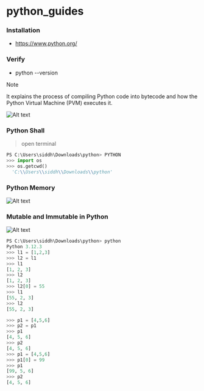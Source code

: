 # python_guides

### Installation
- https://www.python.org/
### Verify
- python --version

> [!NOTE]
> It explains the process of compiling Python code into bytecode and how the Python Virtual Machine (PVM) executes it.

![Alt text](https://res.cloudinary.com/dnknslaku/image/upload/h_600/v1737625833/1_c70hbo.png)

### Python Shall
> open terminal
```python
PS C:\Users\siddh\Downloads\python> PYTHON
>>> import os
>>> os.getcwd()
  'C:\\Users\\siddh\\Downloads\\python'
```
### Python Memory
![Alt text](https://res.cloudinary.com/dnknslaku/image/upload/w_500/v1737627260/Screenshot_105_ectjl7.png)

### Mutable and Immutable in Python
![Alt text](https://res.cloudinary.com/dnknslaku/image/upload/v1737628228/mutable-and-immutable-in-python_rzz8jy.png)
```python
PS C:\Users\siddh\Downloads\python> python
Python 3.12.3
>>> l1 = [1,2,3]
>>> l2 = l1
>>> l1
[1, 2, 3]
>>> l2
[1, 2, 3]
>>> l2[0] = 55
>>> l1
[55, 2, 3]
>>> l2
[55, 2, 3]

>>> p1 = [4,5,6]
>>> p2 = p1
>>> p1
[4, 5, 6]
>>> p2
[4, 5, 6]
>>> p1 = [4,5,6]
>>> p1[0] = 99
>>> p1
[99, 5, 6]
>>> p2
[4, 5, 6]
```

